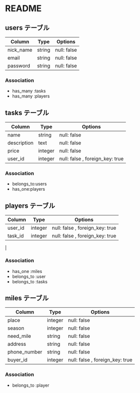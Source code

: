 # README

## users テーブル

| Column        | Type    | Options     |
| --------------| ------  | ----------- |
| nick_name     | string  | null: false |
| email         | string  | null: false |
| password      | string  | null: false |
### Association

- has_many :tasks
- has_many :players

## tasks テーブル

| Column           | Type     |Options           |
| -----------------| -------- | ------------------|
| name             | string   | null: false       |
| description      | text     | null: false       |
| price            | integer  | null: false       |
| user_id          | integer  | null: false , foreign_key: true          |
### Association

- belongs_to:users
- has_one:players

## players テーブル 

| Column          | Type       | Options                    |
| ------          | ---------- | -------------------------- |
| user_id         | integer    | null: false , foreign_key: true          |
| task_id         | integer    | null: false , foreign_key: true          |
|
### Association

- has_one :miles
- belongs_to :user
- belongs_to :tasks

## miles テーブル 

| Column          | Type       | Options                    |
| ------          | ---------- | -------------------------- |
| place           | integer     | null: false                |
| season          | integer    | null: false                |
| need_mile       | string     | null: false                |
| address         | string     | null: false                |
| phone_number    | string     | null: false                | 
| buyer_id        | integer    | null: false , foreign_key: true          |

### Association

- belongs_to :player